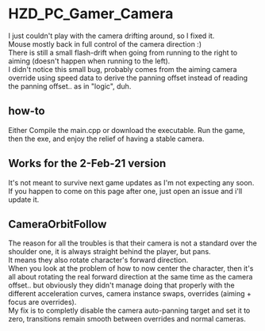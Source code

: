 # HZD_PC_Gamer_Camera
I just couldn't play with the camera drifting around, so I fixed it.  
Mouse mostly back in full control of the camera direction :)  
There is still a small flash-drift when going from running to the right to aiming (doesn't happen when running to the left).  
I didn't notice this small bug, probably comes from the aiming camera override using speed data to derive the panning offset instead of reading the panning offset.. as in "logic", duh.

## how-to
Either Compile the main.cpp or download the executable.
Run the game, then the exe, and enjoy the relief of having a stable camera.


## Works for the 2-Feb-21 version 
It's not meant to survive next game updates as I'm not expecting any soon.  
If you happen to come on this page after one, just open an issue and i'll update it.

## CameraOrbitFollow
The reason for all the troubles is that their camera is not a standard over the shoulder one, it is always straight behind the player, but pans.  
It means they also rotate character's forward direction.  
When you look at the problem of how to now center the character, then it's all about rotating the real forward direction at the same time as the camera offset.. but obviously they didn't manage doing that properly with the different acceleration curves, camera instance swaps, overrides (aiming + focus are overrides).  
My fix is to completly disable the camera auto-panning target and set it to zero, transitions remain smooth between overrides and normal cameras.



